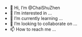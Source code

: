 - 👋 Hi, I’m @ChaiShuZhen
- 👀 I’m interested in ...
- 🌱 I’m currently learning ...
- 💞️ I’m looking to collaborate on ...
- 📫 How to reach me ...

<!---
ChaiShuZhen/ChaiShuZhen is a ✨ special ✨ repository because its `README.md` (this file) appears on your GitHub profile.
You can click the Preview link to take a look at your changes.
--->

